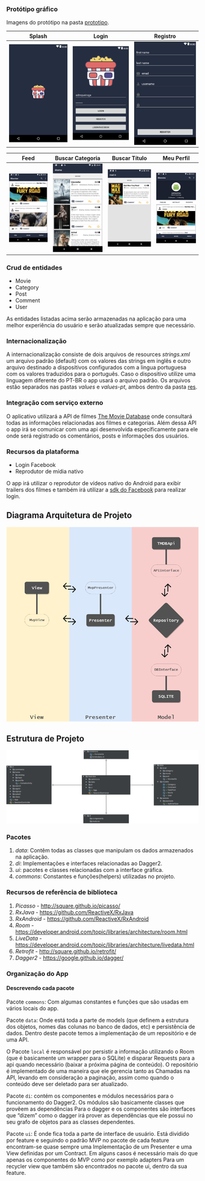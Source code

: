 ### Protótipo gráfico

Imagens do protótipo na pasta [prototipo](assets/prototipo).

Splash | Login | Registro
:-:|:-:|:-:
![](/assets/prototipo/app1.jpeg) | ![](/assets/prototipo/app2.jpeg) | ![](/assets/prototipo/register.jpeg)

Feed | Buscar Categoria | Buscar Título | Meu Perfil
:-:|:-:|:-:|:-:
![](/assets/prototipo/app3.jpeg) | ![](/assets/prototipo/app4.jpeg) | ![](/assets/prototipo/app5.jpeg) | ![](/assets/prototipo/app6.jpeg)

### Crud de entidades
* Movie
* Category
* Post
* Comment
* User

As entidades listadas acima serão armazenadas na aplicação para uma melhor experiência do usuário e serão atualizadas sempre que necessário.

### Internacionalização
A internacionalização consiste de dois arquivos de resources _strings.xml_ um arquivo padrão (default) com os valores das strings em inglês e outro arquivo destinado a dispositivos configurados com a lingua portuguesa com os valores traduzidos para o português. Caso o dispositivo utilize uma linguagem diferente do PT-BR o app usará o arquivo padrão. Os arquivos estão separados nas pastas _values_ e _values-pt_, ambos dentro da pasta [res](app/src/main/res).

### Integração com serviço externo
O aplicativo utilizará a API de filmes [The Movie Database](https://www.themoviedb.org/documentation/api) onde consultará todas as  informações relacionadas aos filmes e categorias. Além dessa API o app irá se comunicar com uma api desenvolvida específicamente para ele onde será registrado os comentários, posts e informações dos usuários.

### Recursos da plataforma
* Login Facebook
* Reprodutor de mídia nativo

O app irá utilizar o reprodutor de vídeos nativo do Android para exibir trailers dos filmes e também irá utilizar a [sdk do Facebook](https://developers.facebook.com/docs/android/) para realizar login.

## Diagrama Arquitetura de Projeto

![](/assets/diagrama_arquitetura/d_arquitetura.png)

## Estrutura de Projeto

![](/assets/estrutura_projeto/e_projeto.png)

### Pacotes

1. *data*: Contêm todas as classes que manipulam os dados armazenados na aplicação.
2. *di*: Implementações e interfaces relacionadas ao Dagger2.
3. *ui*: pacotes e classes relacionadas com a interface gráfica.
4. *commons*: Constantes e funções(helpers) utilizadas no projeto.

### Recursos de referência de biblioteca

1. *Picasso* - http://square.github.io/picasso/
2. *RxJava* - https://github.com/ReactiveX/RxJava
3. *RxAndroid* - https://github.com/ReactiveX/RxAndroid
4. *Room* - https://developer.android.com/topic/libraries/architecture/room.html
5. *LiveData* - https://developer.android.com/topic/libraries/architecture/livedata.html
6. *Retrofit* - http://square.github.io/retrofit/
7. *Dagger2* - https://google.github.io/dagger/

### Organização do App

#### Descrevendo cada pacote

Pacote `commons`: Com algumas constantes e funções que são usadas em vários locais do app.

Pacote `data`: Onde está toda a parte de models (que definem a estrutura dos objetos, nomes das colunas no banco de dados, etc)
 e persistência de dados. Dentro deste pacote temos a implementação de um repositório
e de uma API.

O Pacote `local` é responsável por  persistir a informação utilizando o Room (que é basicamente um wrapper para o SQLite) e disparar
Requests para a api quando necessário (baixar a próxima página de conteúdo). O repositório é implementado de uma maneira que ele gerencia tanto as
Chamadas na API, levando em consideração a paginação, assim como quando o conteúdo deve ser deletado para ser atualizado.

Pacote `di`: contém os componentes e módulos necessários para o funcionamento do Dagger2. Os módulos são basicamente classes que provêem as dependências
Para o dagger e os componentes são interfaces que “dizem” como o dagger irá prover as dependências que ele possui no seu grafo de objetos para as classes dependentes.

Pacote `ui`: É onde fica toda a parte de interface de usuário. Está dividido por feature e seguindo o padrão MVP no pacote de cada feature encontram-se quase sempre uma
Implementação de um Presenter e uma View definidas por um Contract. Em alguns casos é necessário mais do que apenas os componentes do MVP como por exemplo adapters
Para um recycler view que também são encontrados no pacote ui, dentro da sua feature.
